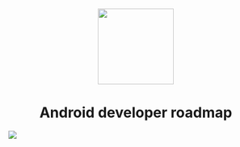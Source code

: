 <h1 align="center"><image src="android-symbol.png" width="150px"/></h1> <h1 align="center">Android developer roadmap</h1>
<image src="Android roadmap v2.png"/>
